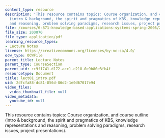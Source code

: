 ```yaml
---
content_type: resource
description: 'This resource contains topics: Course organization, and course outline
  (intro & background, the spirit and pragmatics of KBS, knowledge representations
  and reasoning, problem solving paradigms, research issues, project presentations).'
file: /courses/6-871-knowledge-based-applications-systems-spring-2005/2dfcfa88dc81856d86d21e0d67017e94_lect01_intro.pdf
file_size: 200070
file_type: application/pdf
learning_resource_types:
- Lecture Notes
license: https://creativecommons.org/licenses/by-nc-sa/4.0/
ocw_type: OCWFile
parent_title: Lecture Notes
parent_type: CourseSection
parent_uid: cc9f1741-d172-acc1-e218-0e9b80e3fb4f
resourcetype: Document
title: lect01_intro.pdf
uid: 2dfcfa88-dc81-856d-86d2-1e0d67017e94
video_files:
  video_thumbnail_file: null
video_metadata:
  youtube_id: null
---
```

This resource contains topics: Course organization, and course outline (intro & background, the spirit and pragmatics of KBS, knowledge representations and reasoning, problem solving paradigms, research issues, project presentations).